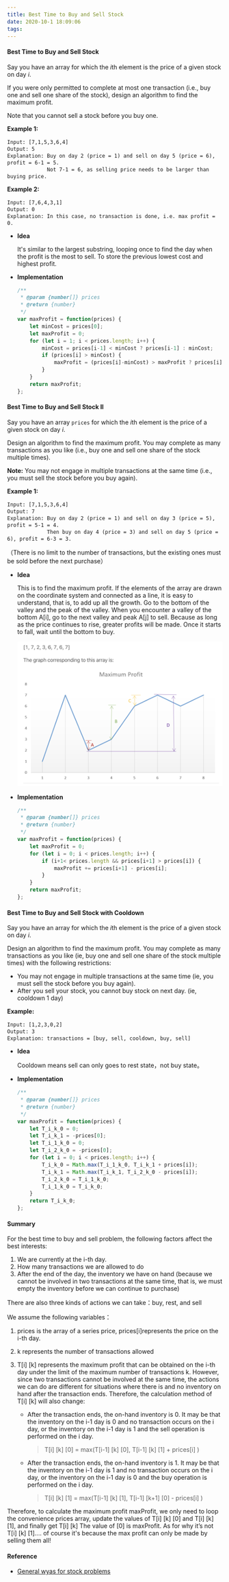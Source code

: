 ```yaml
---
title: Best Time to Buy and Sell Stock
date: 2020-10-1 18:09:06
tags:
---
```




#### Best Time to Buy and Sell Stock

Say you have an array for which the *i*th element is the price of a given stock on day *i*.

If you were only permitted to complete at most one transaction (i.e., buy one and sell one share of the stock), design an algorithm to find the maximum profit.

Note that you cannot sell a stock before you buy one.

**Example 1:**

```
Input: [7,1,5,3,6,4]
Output: 5
Explanation: Buy on day 2 (price = 1) and sell on day 5 (price = 6), profit = 6-1 = 5.
             Not 7-1 = 6, as selling price needs to be larger than buying price.
```

**Example 2:**

```
Input: [7,6,4,3,1]
Output: 0
Explanation: In this case, no transaction is done, i.e. max profit = 0.
```



- **Idea**

  It's similar to the largest substring, looping once to find the day when the profit is the most to sell. To store the previous lowest cost and highest profit.

- **Implementation**

  ```javascript
  /**
   * @param {number[]} prices
   * @return {number}
   */
  var maxProfit = function(prices) {
      let minCost = prices[0];
      let maxProfit = 0;
      for (let i = 1; i < prices.length; i++) {
          minCost = prices[i-1] < minCost ? prices[i-1] : minCost;
          if (prices[i] > minCost) {
              maxProfit = (prices[i]-minCost) > maxProfit ? prices[i]-minCost : maxProfit;
          }
      }
      return maxProfit;
  };
  ```





#### Best Time to Buy and Sell Stock II

Say you have an array `prices` for which the *i*th element is the price of a given stock on day *i*.

Design an algorithm to find the maximum profit. You may complete as many transactions as you like (i.e., buy one and sell one share of the stock multiple times).

**Note:** You may not engage in multiple transactions at the same time (i.e., you must sell the stock before you buy again).

**Example 1:**

```
Input: [7,1,5,3,6,4]
Output: 7
Explanation: Buy on day 2 (price = 1) and sell on day 3 (price = 5), profit = 5-1 = 4.
             Then buy on day 4 (price = 3) and sell on day 5 (price = 6), profit = 6-3 = 3.
```

（There is no limit to the number of transactions, but the existing ones must be sold before the next purchase）

- **Idea**

  This is to find the maximum profit. If the elements of the array are drawn on the coordinate system and connected as a line, it is easy to understand, that is, to add up all the growth. Go to the bottom of the valley and the peak of the valley. When you encounter a valley of the bottom A[i], go to the next valley and peak A[j] to sell. Because as long as the price continues to rise, greater profits will be made. Once it starts to fall, wait until the bottom to buy.

  ![image-20200428182422320](images/best-time-buy-sell-2.png)

  

- **Implementation**

  ```javascript
  /**
   * @param {number[]} prices
   * @return {number}
   */
  var maxProfit = function(prices) {
      let maxProfit = 0;
      for (let i = 0; i < prices.length; i++) {
          if (i+1< prices.length && prices[i+1] > prices[i]) {
              maxProfit += prices[i+1] - prices[i];
          }
      }
      return maxProfit;
  };
  ```

  

#### Best Time to Buy and Sell Stock with Cooldown

Say you have an array for which the *i*th element is the price of a given stock on day *i*.

Design an algorithm to find the maximum profit. You may complete as many transactions as you like (ie, buy one and sell one share of the stock multiple times) with the following restrictions:

- You may not engage in multiple transactions at the same time (ie, you must sell the stock before you buy again).
- After you sell your stock, you cannot buy stock on next day. (ie, cooldown 1 day)

**Example:**

```
Input: [1,2,3,0,2]
Output: 3 
Explanation: transactions = [buy, sell, cooldown, buy, sell]
```

- **Idea**

  Cooldown means sell can only goes to rest state，not buy state。

- **Implementation**

  ```javascript
  /**
   * @param {number[]} prices
   * @return {number}
   */
  var maxProfit = function(prices) {
      let T_i_k_0 = 0;
      let T_i_k_1 = -prices[0];
      let T_i_1_k_0 = 0;
      let T_i_2_k_0 = -prices[0];
      for (let i = 0; i < prices.length; i++) {
          T_i_k_0 = Math.max(T_i_1_k_0, T_i_k_1 + prices[i]);
          T_i_k_1 = Math.max(T_i_k_1, T_i_2_k_0 - prices[i]);
          T_i_2_k_0 = T_i_1_k_0;
          T_i_1_k_0 = T_i_k_0;
      }
      return T_i_k_0;
  };
  ```

  



#### Summary

For the best time to buy and sell problem, the following factors affect the best interests:

1. We are currently at the i-th day.
2. How many transactions we are allowed to do
3. After the end of the day, the inventory we have on hand (because we cannot be involved in two transactions at the same time, that is, we must empty the inventory before we can continue to purchase)

There are also three kinds of actions we can take：buy, rest, and sell

We assume the following variables：

1. prices is the array of a series price, prices[i]represents the price on the i-th day.

2. k represents the number of transactions allowed

3. T[i] [k] represents the maximum profit that can be obtained on the i-th day under the limit of the maximum number of transactions k. However, since two transactions cannot be involved at the same time, the actions we can do are different for situations where there is and no inventory on hand after the transaction ends. Therefore, the calculation method of T[i] [k] will also change:

   - After the transaction ends, the on-hand inventory is 0. It may be that the inventory on the i-1 day is 0 and no transaction occurs on the i day, or the inventory on the i-1 day is 1 and the sell operation is performed on the i day.

     > T[i] [k] [0] = max(T[i-1] [k] [0], T[i-1] [k] [1] + prices[i] )

   - After the transaction ends, the on-hand inventory is 1. It may be that the inventory on the i-1 day is 1 and no transaction occurs on the i day, or the inventory on the i-1 day is 0 and the buy operation is performed on the i day.

     > T[i] [k] [1] = max(T[i-1] [k] [1], T[i-1] [k+1] [0] - prices[i] )

Therefore, to calculate the maximum profit maxProfit, we only need to loop the convenience prices array, update the values of T[i] [k] [0] and T[i] [k] [1], and finally get T[i] [k] The value of [0] is maxProfit. As for why it’s not T[i] [k] [1].... of course it's because the max profit can only be made by selling them all!



#### Reference

- [General wyas for stock problems](https://leetcode.com/problems/best-time-to-buy-and-sell-stock-with-cooldown/discuss/75924/Most-consistent-ways-of-dealing-with-the-series-of-stock-problems)

